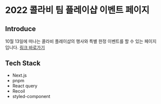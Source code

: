 # 2022 콜라비 팀 플레이샵 이벤트 페이지

## Introduce
10월 13일에 떠나는 콜라비 플레이샵의 행사와 특별 한정 이벤트를 할 수 있는 페이지 입니다. [링크 바로가기](https://playshop.vercel.app/)

## Tech Stack
- Next.js
- pnpm
- React query
- Recoil
- styled-component
